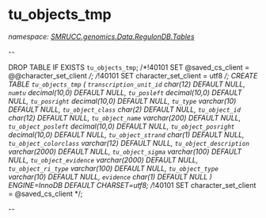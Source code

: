 ﻿# tu_objects_tmp
_namespace: [SMRUCC.genomics.Data.RegulonDB.Tables](./index.md)_

--
 
 DROP TABLE IF EXISTS `tu_objects_tmp`;
 /*!40101 SET @saved_cs_client = @@character_set_client */;
 /*!40101 SET character_set_client = utf8 */;
 CREATE TABLE `tu_objects_tmp` (
 `transcription_unit_id` char(12) DEFAULT NULL,
 `numtu` decimal(10,0) DEFAULT NULL,
 `tu_posleft` decimal(10,0) DEFAULT NULL,
 `tu_posright` decimal(10,0) DEFAULT NULL,
 `tu_type` varchar(10) DEFAULT NULL,
 `tu_object_class` char(2) DEFAULT NULL,
 `tu_object_id` char(12) DEFAULT NULL,
 `tu_object_name` varchar(200) DEFAULT NULL,
 `tu_object_posleft` decimal(10,0) DEFAULT NULL,
 `tu_object_posright` decimal(10,0) DEFAULT NULL,
 `tu_object_strand` char(1) DEFAULT NULL,
 `tu_object_colorclass` varchar(12) DEFAULT NULL,
 `tu_object_description` varchar(2000) DEFAULT NULL,
 `tu_object_sigma` varchar(100) DEFAULT NULL,
 `tu_object_evidence` varchar(2000) DEFAULT NULL,
 `tu_object_ri_type` varchar(100) DEFAULT NULL,
 `tu_object_type` varchar(10) DEFAULT NULL,
 `evidence` char(1) DEFAULT NULL
 ) ENGINE=InnoDB DEFAULT CHARSET=utf8;
 /*!40101 SET character_set_client = @saved_cs_client */;
 
 --




